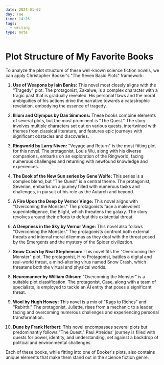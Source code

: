 ```yaml
---
date: 2024-01-02
day: Tue
time: 14:26
tags:
  - writing
type: note
---
```

# Plot Structure of My Favorite Books
To analyze the plot structure of these well-known science fiction novels, we can apply Christopher Booker's "The Seven Basic Plots" framework:

1. **Use of Weapons by Iain Banks:** This novel most closely aligns with the "Tragedy" plot. The protagonist, Zakalwe, is a complex character with a tragic past that is gradually revealed. His personal flaws and the moral ambiguities of his actions drive the narrative towards a catastrophic revelation, embodying the essence of tragedy.
    
2. **Illium and Olympus by Dan Simmons:** These books combine elements of several plots, but the most prominent is "The Quest." The story involves multiple characters set out on various quests, intertwined with themes from classical literature, and features epic journeys with significant obstacles and discoveries.
    
3. **Ringworld by Larry Niven:** "Voyage and Return" is the most fitting plot for this novel. The protagonist, Louis Wu, along with his diverse companions, embarks on an exploration of the Ringworld, facing numerous challenges and returning with newfound knowledge and experiences.
    
4. **The Book of the New Sun series by Gene Wolfe:** This series is a complex blend, but "The Quest" is a central theme. The protagonist, Severian, embarks on a journey filled with numerous tasks and challenges, in pursuit of his role as the Autarch and beyond.
    
5. **A Fire Upon the Deep by Vernor Vinge:** This novel aligns with "Overcoming the Monster." The protagonists face a malevolent superintelligence, the Blight, which threatens the galaxy. The story revolves around their efforts to defeat this existential threat.
    
6. **A Deepness in the Sky by Vernor Vinge:** This novel also follows "Overcoming the Monster." The protagonists confront both external threats and internal moral dilemmas as they deal with the threat posed by the Emergents and the mystery of the Spider civilization.
    
7. **Snow Crash by Neal Stephenson:** This novel fits the "Overcoming the Monster" plot. The protagonist, Hiro Protagonist, battles a digital and real-world threat, a mind-altering virus named Snow Crash, which threatens both the virtual and physical worlds.
    
8. **Neuromancer by William Gibson:** "Overcoming the Monster" is a suitable plot classification. The protagonist, Case, along with a team of specialists, is employed to tackle an AI entity that poses a significant threat.
    
9. **Wool by Hugh Howey:** This novel is a mix of "Rags to Riches" and "Rebirth." The protagonist, Juliette, rises from a mechanic to a leader, facing and overcoming numerous challenges and experiencing personal transformation.
    
10. **Dune by Frank Herbert:** This novel encompasses several plots but predominantly follows "The Quest." Paul Atreides' journey is filled with quests for power, identity, and understanding, set against a backdrop of political and environmental challenges.
    

Each of these books, while fitting into one of Booker's plots, also contains unique elements that make them stand out in the science fiction genre.